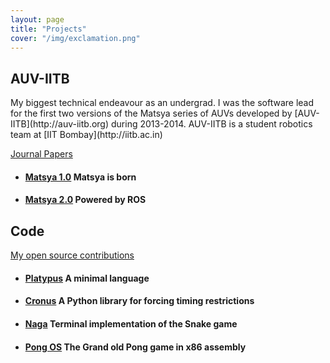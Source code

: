 ```yaml
---
layout: page
title: "Projects"
cover: "/img/exclamation.png"
---
```


<section class="content">
<h2>AUV-IITB</h2>
My biggest technical endeavour as an undergrad. I was the software lead for the first two versions of the Matsya series of AUVs developed by [AUV-IITB](http://auv-iitb.org) during 2013-2014. AUV-IITB is a student robotics team at [IIT Bombay](http://iitb.ac.in)
<p>
<u>Journal Papers</u>
</p>
<ul class="listing">
    <li>
    <h4>
        <a href="{{site.url}}/pdf/Matsya-1.0.pdf">Matsya 1.0</a>
        <span>Matsya is born</span>
    </h4>
    </li>
    <li>
    <h4>
        <a href="{{site.url}}/pdf/Matsya-2.0.pdf">Matsya 2.0</a>
        <span>Powered by ROS</span>
    </h4>
    </li>
</ul>
</section>

<section class="content">
<h2>Code</h2>

<p>
<u>My open source contributions</u>
</p>
<p></p>
    
<ul class="listing">
    <li>
    <h4>
        <a href="http://github.com/anayjoshi/platypus">Platypus</a>
        <span>A minimal language</span>
    </h4>
    </li>
    <li>
    <h4>
        <a href="http://cronus.readthedocs.org">Cronus</a>
        <span>A Python library for forcing timing restrictions</span>
    </h4>
    </li>
    <li>
    <h4>
        <a href="http://github.com/anayjoshi/naga">Naga</a>
        <span>Terminal implementation of the Snake game</span>
    </h4>
    </li>
    <li>
    <h4>
        <a href="http://github.com/anayjoshi/pong-os">Pong OS</a>
        <span>The Grand old Pong game in x86 assembly</span>
    </h4>
    </li>
</ul>
</section>

</article>
